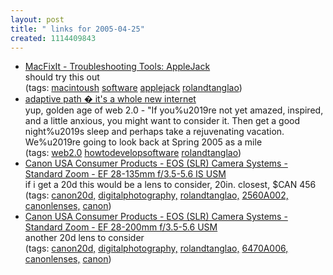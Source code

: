 ```yaml
---
layout: post
title: " links for 2005-04-25"
created: 1114409843
---
```

<ul class="delicious">
	<li>
		<div class="delicious-link"><a href="http://www.macfixit.com/article.php?story=2005041817191411">MacFixIt - Troubleshooting Tools: AppleJack</a></div>
		<div class="delicious-extended">should try this out</div>
		<div class="delicious-tags">(tags: <a href="http://del.icio.us/rtanglao/macintoush">macintoush</a> <a href="http://del.icio.us/rtanglao/software">software</a> <a href="http://del.icio.us/rtanglao/applejack">applejack</a> <a href="http://del.icio.us/rtanglao/rolandtanglao">rolandtanglao</a>)</div>
	</li>
	<li>
		<div class="delicious-link"><a href="http://www.adaptivepath.com/publications/essays/archives/000430.php">adaptive path � it's a whole new internet</a></div>
		<div class="delicious-extended">yup, golden age of web 2.0 - "If you%u2019re not yet amazed, inspired, and a little anxious, you might want to consider it. Then get a good night%u2019s sleep and perhaps take a rejuvenating vacation. We%u2019re going to look back at Spring 2005 as a mile</div>
		<div class="delicious-tags">(tags: <a href="http://del.icio.us/rtanglao/web2.0">web2.0</a> <a href="http://del.icio.us/rtanglao/howtodevelopsoftware">howtodevelopsoftware</a> <a href="http://del.icio.us/rtanglao/rolandtanglao">rolandtanglao</a>)</div>
	</li>
	<li>
		<div class="delicious-link"><a href="http://consumer.usa.canon.com/ir/controller?act=ModelDetailAct&fcategoryid=149&modelid=7337">Canon USA Consumer Products - EOS (SLR) Camera Systems - Standard Zoom - EF 28-135mm f/3.5-5.6 IS USM</a></div>
		<div class="delicious-extended">if i get a 20d this would be a lens to consider, 20in. closest, $CAN 456</div>
		<div class="delicious-tags">(tags: <a href="http://del.icio.us/rtanglao/canon20d,">canon20d,</a> <a href="http://del.icio.us/rtanglao/digitalphotography,">digitalphotography,</a> <a href="http://del.icio.us/rtanglao/rolandtanglao,">rolandtanglao,</a> <a href="http://del.icio.us/rtanglao/2560A002,">2560A002,</a> <a href="http://del.icio.us/rtanglao/canonlenses,">canonlenses,</a> <a href="http://del.icio.us/rtanglao/canon">canon</a>)</div>
	</li>
	<li>
		<div class="delicious-link"><a href="http://consumer.usa.canon.com/ir/controller?act=ModelDetailAct&fcategoryid=149&modelid=7443">Canon USA Consumer Products - EOS (SLR) Camera Systems - Standard Zoom - EF 28-200mm f/3.5-5.6 USM</a></div>
		<div class="delicious-extended">another 20d lens to consider</div>
		<div class="delicious-tags">(tags: <a href="http://del.icio.us/rtanglao/canon20d,">canon20d,</a> <a href="http://del.icio.us/rtanglao/digitalphotography,">digitalphotography,</a> <a href="http://del.icio.us/rtanglao/rolandtanglao,">rolandtanglao,</a> <a href="http://del.icio.us/rtanglao/6470A006,">6470A006,</a> <a href="http://del.icio.us/rtanglao/canonlenses,">canonlenses,</a> <a href="http://del.icio.us/rtanglao/canon">canon</a>)</div>
	</li>
</ul>


